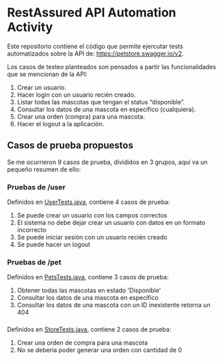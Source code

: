 # RestAssured API Automation Activity
Este repositorio contiene el código que permite ejercutar tests automatizados sobre la API de: https://petstore.swagger.io/v2.

Los casos de testeo planteados son pensados a partir las funcionalidades que se mencionan de la API:
1. Crear un usuario.
2. Hacer login con un usuario recién creado.
3. Listar todas las mascotas que tengan el status “disponible”.
4. Consultar los datos de una mascota en específico (cualquiera).
5. Crear una orden (compra) para una mascota.
6. Hacer el logout a la aplicación.

## Casos de prueba propuestos
Se me ocurrieron 9 casos de prueba, divididos en 3 grupos, aquí va un pequeño resumen de ello:
### Pruebas de /user
Definidos en [UserTests.java](src/test/java/com/automation/tests/UserTests.java), contiene 4 casos de prueba:
1. Se puede crear un usuario con los campos correctos
2. El sistema no debe dejar crear un usuario con datos en un formato incorrecto
3. Se puede iniciar sesión con un usuario recién creado
4. Se puede hacer un logout
### Pruebas de /pet
Definidos en [PetsTests.java](src/test/java/com/automation/tests/PetsTests.java), contiene 3 casos de prueba:
1. Obtener todas las mascotas en estado 'Disponible'
2. Consultar los datos de una mascota en específico
3. Consultar los datos de una mascota con un ID inexistente retorna un 404
###
Definidos en [StoreTests.java](src/test/java/com/automation/tests/StoreTests.java), contiene 2 casos de prueba:
1. Crear una orden de compra para una mascota
2. No se debería poder generar una orden con cantidad de 0